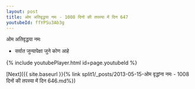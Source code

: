 ```yaml
---
layout: post
title: ओम अतिवृद्धया नमः - 1008 दिनों की तपस्या में दिन 647
youtubeId: ffYPSu3Ab3g
---
```

 
 
 ओम अतिवृद्धया नमः  
 
 -  सर्वात जुन्यापेक्षा जुने कोण आहे 
 
  
 
  
 
 
 
 
 
 


{% include youtubePlayer.html id=page.youtubeId %}
 
[Next]({{ site.baseurl }}{% link  split1/_posts/2013-05-15-ओम वृद्धांना नमः - 1008 दिनों की तपस्या में दिन 646.md%})
 

